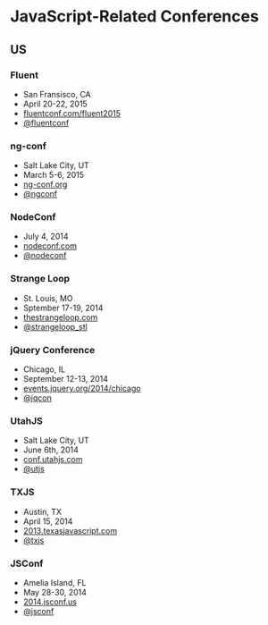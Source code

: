 # JavaScript-Related Conferences

## US

### Fluent

* San Fransisco, CA
* April 20-22, 2015
* [fluentconf.com/fluent2015](http://fluentconf.com/fluent2015)
* [@fluentconf](https://twitter.com/fluentconf)

### ng-conf

* Salt Lake City, UT
* March 5-6, 2015
* [ng-conf.org](http://ng-conf.org/)
* [@ngconf](https://twitter.com/ngconf)

### NodeConf

* July 4, 2014
* [nodeconf.com](http://nodeconf.com/)
* [@nodeconf](https://twitter.com/nodeconf)

### Strange Loop

* St. Louis, MO
* Sptember 17-19, 2014
* [thestrangeloop.com](https://thestrangeloop.com/)
* [@strangeloop_stl](https://twitter.com/strangeloop_stl)

### jQuery Conference

* Chicago, IL
* September 12-13, 2014
* [events.jquery.org/2014/chicago](http://events.jquery.org/2014/chicago/)
* [@jqcon](https://twitter.com/jqcon)

### UtahJS

* Salt Lake City, UT
* June 6th, 2014
* [conf.utahjs.com](http://conf.utahjs.com/)
* [@utjs](https://twitter.com/utjs)

### TXJS

* Austin, TX
* April 15, 2014
* [2013.texasjavascript.com](http://2013.texasjavascript.com/)
* [@txjs](https://twitter.com/txjs)

### JSConf

* Amelia Island, FL
* May 28-30, 2014
* [2014.jsconf.us](http://2014.jsconf.us/)
* [@jsconf](https://twitter.com/jsconf)
